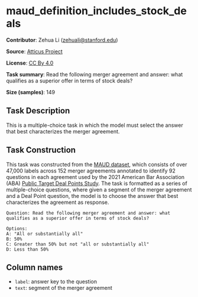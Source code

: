 # maud_definition_includes_stock_deals 
 **Contributor**: Zehua Li (zehuali@stanford.edu)
 
 **Source**: [Atticus Project](https://www.atticusprojectai.org/maud)
 
 **License**: [CC By 4.0](https://creativecommons.org/licenses/by/4.0/)
 
 **Task summary**: Read the following merger agreement and answer: what qualifies as a superior offer in terms of stock deals?
 
 **Size (samples)**: 149
 
 ## Task Description
 
 This is a multiple-choice task in which the model must select the answer that best characterizes the merger agreement.
 
 ## Task Construction
 
 This task was constructed from the [MAUD dataset](https://www.atticusprojectai.org/maud), which consists of over 47,000 labels across 152 merger agreements annotated to identify 92 questions in each agreement used by the 2021 American Bar Association (ABA) [Public Target Deal Points Study](https://www.americanbar.org/groups/business_law/committees/ma/deal_points/). The task is formatted as a series of multiple-choice questions, where given a segment of the merger agreement and a Deal Point question, the model is to choose the answer that best characterizes the agreement as response.
 
 ```text
 Question: Read the following merger agreement and answer: what qualifies as a superior offer in terms of stock deals?
 ```
 
 ```text
 Options:
 A: "All or substantially all"
 B: 50%
 C: Greater than 50% but not "all or substantially all"
 D: Less than 50%
 ```
 
 ## Column names
 
 - `label`: answer key to the question
 - `text`: segment of the merger agreement
